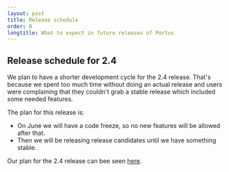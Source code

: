 ```yaml
---
layout: post
title: Release schedule
order: 8
longtitle: What to expect in future releases of Portus
---
```


## Release schedule for 2.4

We plan to have a shorter development cycle for the 2.4 release. That's because
we spent too much time without doing an actual release and users were
complaining that they couldn't grab a stable release which included some needed
features.

The plan for this release is:

- On June we will have a code freeze, so no new features will be allowed after
  that.
- Then we will be releasing release candidates until we have something
  stable.

Our plan for the 2.4 release can bee seen [here](https://github.com/SUSE/Portus/milestone/17).
